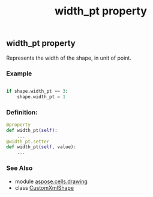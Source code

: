 ﻿---
title: width_pt property
second_title: Aspose.Cells for Python via .NET API References
description: 
type: docs
weight: 1190
url: /aspose.cells.drawing/customxmlshape/width_pt/
is_root: false
---

## width_pt property


Represents the width of the shape, in unit of point.

### Example 


```python

if shape.width_pt == 3:
    shape.width_pt = 1

```
### Definition:
```python
@property
def width_pt(self):
    ...
@width_pt.setter
def width_pt(self, value):
    ...
```

### See Also
* module [aspose.cells.drawing](../../)
* class [CustomXmlShape](/cells/python-net/aspose.cells.drawing/customxmlshape)
